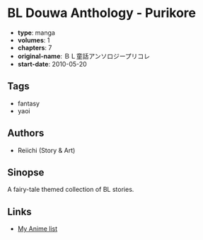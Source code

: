 # BL Douwa Anthology - Purikore

-   **type**: manga
-   **volumes**: 1
-   **chapters**: 7
-   **original-name**: ＢＬ童話アンソロジープリコレ
-   **start-date**: 2010-05-20

## Tags

-   fantasy
-   yaoi

## Authors

-   Reiichi (Story & Art)

## Sinopse

A fairy-tale themed collection of BL stories.

## Links

-   [My Anime list](https://myanimelist.net/manga/20600/BL_Douwa_Anthology_-_Purikore)
